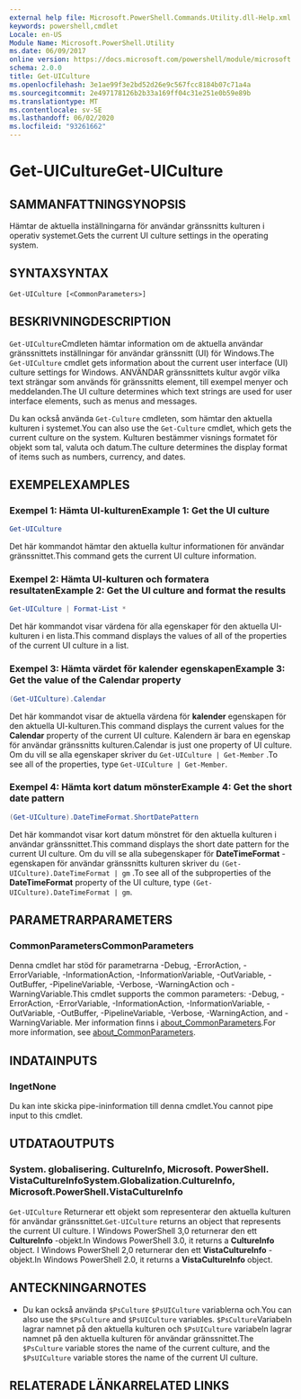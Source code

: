 ```yaml
---
external help file: Microsoft.PowerShell.Commands.Utility.dll-Help.xml
keywords: powershell,cmdlet
Locale: en-US
Module Name: Microsoft.PowerShell.Utility
ms.date: 06/09/2017
online version: https://docs.microsoft.com/powershell/module/microsoft.powershell.utility/get-uiculture?view=powershell-7.1&WT.mc_id=ps-gethelp
schema: 2.0.0
title: Get-UICulture
ms.openlocfilehash: 3e1ae99f3e2bd52d26e9c567fcc8184b07c71a4a
ms.sourcegitcommit: 2e497178126b2b33a169ff04c31e251e0b59e89b
ms.translationtype: MT
ms.contentlocale: sv-SE
ms.lasthandoff: 06/02/2020
ms.locfileid: "93261662"
---
```

# <span data-ttu-id="891c3-103">Get-UICulture</span><span class="sxs-lookup"><span data-stu-id="891c3-103">Get-UICulture</span></span>

## <span data-ttu-id="891c3-104">SAMMANFATTNING</span><span class="sxs-lookup"><span data-stu-id="891c3-104">SYNOPSIS</span></span>
<span data-ttu-id="891c3-105">Hämtar de aktuella inställningarna för användar gränssnitts kulturen i operativ systemet.</span><span class="sxs-lookup"><span data-stu-id="891c3-105">Gets the current UI culture settings in the operating system.</span></span>

## <span data-ttu-id="891c3-106">SYNTAX</span><span class="sxs-lookup"><span data-stu-id="891c3-106">SYNTAX</span></span>

```
Get-UICulture [<CommonParameters>]
```

## <span data-ttu-id="891c3-107">BESKRIVNING</span><span class="sxs-lookup"><span data-stu-id="891c3-107">DESCRIPTION</span></span>

<span data-ttu-id="891c3-108">`Get-UICulture`Cmdleten hämtar information om de aktuella användar gränssnittets inställningar för användar gränssnitt (UI) för Windows.</span><span class="sxs-lookup"><span data-stu-id="891c3-108">The `Get-UICulture` cmdlet gets information about the current user interface (UI) culture settings for Windows.</span></span>
<span data-ttu-id="891c3-109">ANVÄNDAR gränssnittets kultur avgör vilka text strängar som används för gränssnitts element, till exempel menyer och meddelanden.</span><span class="sxs-lookup"><span data-stu-id="891c3-109">The UI culture determines which text strings are used for user interface elements, such as menus and messages.</span></span>

<span data-ttu-id="891c3-110">Du kan också använda `Get-Culture` cmdleten, som hämtar den aktuella kulturen i systemet.</span><span class="sxs-lookup"><span data-stu-id="891c3-110">You can also use the `Get-Culture` cmdlet, which gets the current culture on the system.</span></span>
<span data-ttu-id="891c3-111">Kulturen bestämmer visnings formatet för objekt som tal, valuta och datum.</span><span class="sxs-lookup"><span data-stu-id="891c3-111">The culture determines the display format of items such as numbers, currency, and dates.</span></span>

## <span data-ttu-id="891c3-112">EXEMPEL</span><span class="sxs-lookup"><span data-stu-id="891c3-112">EXAMPLES</span></span>

### <span data-ttu-id="891c3-113">Exempel 1: Hämta UI-kulturen</span><span class="sxs-lookup"><span data-stu-id="891c3-113">Example 1: Get the UI culture</span></span>

```powershell
Get-UICulture
```

<span data-ttu-id="891c3-114">Det här kommandot hämtar den aktuella kultur informationen för användar gränssnittet.</span><span class="sxs-lookup"><span data-stu-id="891c3-114">This command gets the current UI culture information.</span></span>

### <span data-ttu-id="891c3-115">Exempel 2: Hämta UI-kulturen och formatera resultaten</span><span class="sxs-lookup"><span data-stu-id="891c3-115">Example 2: Get the UI culture and format the results</span></span>

```powershell
Get-UICulture | Format-List *
```

<span data-ttu-id="891c3-116">Det här kommandot visar värdena för alla egenskaper för den aktuella UI-kulturen i en lista.</span><span class="sxs-lookup"><span data-stu-id="891c3-116">This command displays the values of all of the properties of the current UI culture in a list.</span></span>

### <span data-ttu-id="891c3-117">Exempel 3: Hämta värdet för kalender egenskapen</span><span class="sxs-lookup"><span data-stu-id="891c3-117">Example 3: Get the value of the Calendar property</span></span>

```powershell
(Get-UICulture).Calendar
```

<span data-ttu-id="891c3-118">Det här kommandot visar de aktuella värdena för **kalender** egenskapen för den aktuella UI-kulturen.</span><span class="sxs-lookup"><span data-stu-id="891c3-118">This command displays the current values for the **Calendar** property of the current UI culture.</span></span>
<span data-ttu-id="891c3-119">Kalendern är bara en egenskap för användar gränssnitts kulturen.</span><span class="sxs-lookup"><span data-stu-id="891c3-119">Calendar is just one property of UI culture.</span></span>
<span data-ttu-id="891c3-120">Om du vill se alla egenskaper skriver du `Get-UICulture | Get-Member` .</span><span class="sxs-lookup"><span data-stu-id="891c3-120">To see all of the properties, type `Get-UICulture | Get-Member`.</span></span>

### <span data-ttu-id="891c3-121">Exempel 4: Hämta kort datum mönster</span><span class="sxs-lookup"><span data-stu-id="891c3-121">Example 4: Get the short date pattern</span></span>

```powershell
(Get-UICulture).DateTimeFormat.ShortDatePattern
```

<span data-ttu-id="891c3-122">Det här kommandot visar kort datum mönstret för den aktuella kulturen i användar gränssnittet.</span><span class="sxs-lookup"><span data-stu-id="891c3-122">This command displays the short date pattern for the current UI culture.</span></span>
<span data-ttu-id="891c3-123">Om du vill se alla subegenskaper för **DateTimeFormat** -egenskapen för användar gränssnitts kulturen skriver du `(Get-UICulture).DateTimeFormat | gm` .</span><span class="sxs-lookup"><span data-stu-id="891c3-123">To see all of the subproperties of the **DateTimeFormat** property of the UI culture, type `(Get-UICulture).DateTimeFormat | gm`.</span></span>

## <span data-ttu-id="891c3-124">PARAMETRAR</span><span class="sxs-lookup"><span data-stu-id="891c3-124">PARAMETERS</span></span>

### <span data-ttu-id="891c3-125">CommonParameters</span><span class="sxs-lookup"><span data-stu-id="891c3-125">CommonParameters</span></span>

<span data-ttu-id="891c3-126">Denna cmdlet har stöd för parametrarna -Debug, -ErrorAction, -ErrorVariable, -InformationAction, -InformationVariable, -OutVariable, -OutBuffer, -PipelineVariable, -Verbose, -WarningAction och -WarningVariable.</span><span class="sxs-lookup"><span data-stu-id="891c3-126">This cmdlet supports the common parameters: -Debug, -ErrorAction, -ErrorVariable, -InformationAction, -InformationVariable, -OutVariable, -OutBuffer, -PipelineVariable, -Verbose, -WarningAction, and -WarningVariable.</span></span> <span data-ttu-id="891c3-127">Mer information finns i [about_CommonParameters](../Microsoft.PowerShell.Core/About/about_CommonParameters.md).</span><span class="sxs-lookup"><span data-stu-id="891c3-127">For more information, see [about_CommonParameters](../Microsoft.PowerShell.Core/About/about_CommonParameters.md).</span></span>

## <span data-ttu-id="891c3-128">INDATA</span><span class="sxs-lookup"><span data-stu-id="891c3-128">INPUTS</span></span>

### <span data-ttu-id="891c3-129">Inget</span><span class="sxs-lookup"><span data-stu-id="891c3-129">None</span></span>

<span data-ttu-id="891c3-130">Du kan inte skicka pipe-ininformation till denna cmdlet.</span><span class="sxs-lookup"><span data-stu-id="891c3-130">You cannot pipe input to this cmdlet.</span></span>

## <span data-ttu-id="891c3-131">UTDATA</span><span class="sxs-lookup"><span data-stu-id="891c3-131">OUTPUTS</span></span>

### <span data-ttu-id="891c3-132">System. globalisering. CultureInfo, Microsoft. PowerShell. VistaCultureInfo</span><span class="sxs-lookup"><span data-stu-id="891c3-132">System.Globalization.CultureInfo, Microsoft.PowerShell.VistaCultureInfo</span></span>

<span data-ttu-id="891c3-133">`Get-UICulture` Returnerar ett objekt som representerar den aktuella kulturen för användar gränssnittet.</span><span class="sxs-lookup"><span data-stu-id="891c3-133">`Get-UICulture` returns an object that represents the current UI culture.</span></span>
<span data-ttu-id="891c3-134">I Windows PowerShell 3,0 returnerar den ett **CultureInfo** -objekt.</span><span class="sxs-lookup"><span data-stu-id="891c3-134">In Windows PowerShell 3.0, it returns a **CultureInfo** object.</span></span>
<span data-ttu-id="891c3-135">I Windows PowerShell 2,0 returnerar den ett **VistaCultureInfo** -objekt.</span><span class="sxs-lookup"><span data-stu-id="891c3-135">In Windows PowerShell 2.0, it returns a **VistaCultureInfo** object.</span></span>

## <span data-ttu-id="891c3-136">ANTECKNINGAR</span><span class="sxs-lookup"><span data-stu-id="891c3-136">NOTES</span></span>

- <span data-ttu-id="891c3-137">Du kan också använda `$PsCulture` `$PsUICulture` variablerna och.</span><span class="sxs-lookup"><span data-stu-id="891c3-137">You can also use the `$PsCulture` and `$PsUICulture` variables.</span></span> <span data-ttu-id="891c3-138">`$PsCulture`Variabeln lagrar namnet på den aktuella kulturen och `$PsUICulture` variabeln lagrar namnet på den aktuella kulturen för användar gränssnittet.</span><span class="sxs-lookup"><span data-stu-id="891c3-138">The `$PsCulture` variable stores the name of the current culture, and the `$PsUICulture` variable stores the name of the current UI culture.</span></span>

## <span data-ttu-id="891c3-139">RELATERADE LÄNKAR</span><span class="sxs-lookup"><span data-stu-id="891c3-139">RELATED LINKS</span></span>

